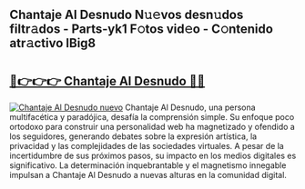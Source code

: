 ## Chantaje Al Desnudo N𝚞𝚎vos desn𝚞dos filtr𝚊dos - Parts-yk1 F𝚘tos vid𝚎o - C𝚘ntenido atr𝚊ctivo lBig8

# <h2><a href="http://mb0nc1.tromn.icu/?c=Chantaje+Al+Desnudo">🔗👉👉👉 Chantaje Al Desnudo 🔗🔗</a></h2>

[![Chantaje Al Desnudo nuevo](https://i.imgur.com/pEAQMta.gif)](http://mb0nc1.tromn.icu/?c=Chantaje+Al+Desnudo)
Chantaje Al Desnudo, una persona multifacética y paradójica, desafía la comprensión simple. Su enfoque poco ortodoxo para construir una personalidad web ha magnetizado y ofendido a los seguidores, generando debates sobre la expresión artística, la privacidad y las complejidades de las sociedades virtuales. A pesar de la incertidumbre de sus próximos pasos, su impacto en los medios digitales es significativo. La determinación inquebrantable y el magnetismo innegable impulsan a Chantaje Al Desnudo a nuevas alturas en la comunidad digital.
